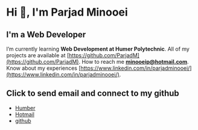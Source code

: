 # Hi 👋, I'm Parjad Minooei
## I'm a Web Developer

I’m currently learning **Web Development at Humer Polytechnic**.
All of my projects are available at [https://github.com/ParjadM](https://github.com/ParjadM).
How to reach me **minooeip@hotmail.com**.
Know about my experiences [https://www.linkedin.com/in/parjadminooei/](https://www.linkedin.com/in/parjadminooei/).


## Click to send email and connect to my github
- [Humber](n01686347@humber.ca)
- [Hotmail](minooeip@Hotmail.com)
- [github](https://www.linkedin.com/in/parjadminooei/)

